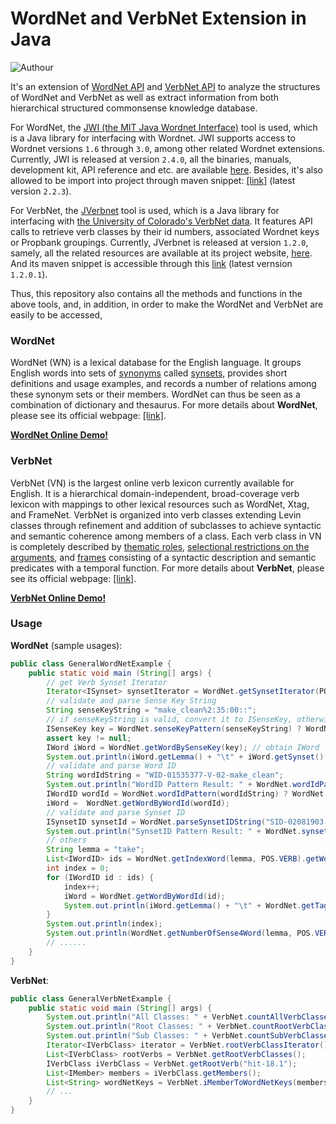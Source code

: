 # WordNet and VerbNet Extension in Java

![Authour](https://img.shields.io/badge/Author-Zhang%20Hao%20(Isaac%20Changhau)-blue.svg)

It's an extension of [WordNet API](https://projects.csail.mit.edu/jwi/) and [VerbNet API](http://projects.csail.mit.edu/jverbnet/) to analyze the structures of WordNet and VerbNet as well as extract information from both hierarchical structured commonsense knowledge database.

For WordNet, the [JWI (the MIT Java Wordnet Interface)](https://projects.csail.mit.edu/jwi/) tool is used, which is a Java library for interfacing with Wordnet. JWI supports access to Wordnet versions `1.6` through `3.0`, among other related Wordnet extensions. Currently, JWI is released at version `2.4.0`, all the binaries, manuals, development kit, API reference and etc. are available [here](https://projects.csail.mit.edu/jwi/). Besides, it's also allowed to be import into project through maven snippet: [[link]](https://mvnrepository.com/artifact/edu.mit/jwi) (latest version `2.2.3`).

For VerbNet, the [JVerbnet](http://projects.csail.mit.edu/jverbnet/) tool is used, which is a Java library for interfacing with [the University of Colorado's VerbNet data](https://verbs.colorado.edu/verbnet/). It features API calls to retrieve verb classes by their id numbers, associated Wordnet keys or Propbank groupings. Currently, JVerbnet is released at version `1.2.0`, samely, all the related resources are available at its project website, [here](http://projects.csail.mit.edu/jverbnet/). And its maven snippet is accessible through this [link](https://mvnrepository.com/artifact/edu.mit/jverbnet) (latest vernsion `1.2.0.1`).

Thus, this repository also contains all the methods and functions in the above tools, and, in addition, in order to make the WordNet and VerbNet are easily to be accessed, 

### WordNet
WordNet (WN) is a lexical database for the English language. It groups English words into sets of [synonyms](https://en.wikipedia.org/wiki/Synonyms) called [synsets](https://en.wikipedia.org/wiki/Synsets), provides short definitions and usage examples, and records a number of relations among these synonym sets or their members. WordNet can thus be seen as a combination of dictionary and thesaurus. For more details about **WordNet**, please see its official webpage: [[link]](https://wordnet.princeton.edu).

[**WordNet Online Demo!**](http://wordnetweb.princeton.edu/perl/webwn)


### VerbNet
VerbNet (VN) is the largest online verb lexicon currently available for English. It is a hierarchical domain-independent, broad-coverage verb lexicon with mappings to other lexical resources such as WordNet, Xtag, and FrameNet. VerbNet is organized into verb classes extending Levin classes through refinement and addition of subclasses to achieve syntactic and semantic coherence among members of a class. Each verb class in VN is completely described by [thematic roles](http://verbs.colorado.edu/~mpalmer/projects/verbnet.html#thetaroles), [selectional restrictions on the arguments](http://verbs.colorado.edu/~mpalmer/projects/verbnet.html#selrestr), and [frames](http://verbs.colorado.edu/~mpalmer/projects/verbnet.html#frames) consisting of a syntactic description and semantic predicates with a temporal function. For more details about **VerbNet**, please see its official webpage: [[link]](http://verbs.colorado.edu/~mpalmer/projects/verbnet.html).

[**VerbNet Online Demo!**](https://verbs.colorado.edu/verb-index/)

### Usage
**WordNet** (sample usages):
```java
public class GeneralWordNetExample {
    public static void main (String[] args) {
        // get Verb Synset Iterator
        Iterator<ISynset> synsetIterator = WordNet.getSynsetIterator(POS.VERB);
        // validate and parse Sense Key String
        String senseKeyString = "make_clean%2:35:00::";
        // if senseKeyString is valid, convert it to ISenseKey, otherwise null
        ISenseKey key = WordNet.senseKeyPattern(senseKeyString) ? WordNet.parseSenseKeyString(senseKeyString) : null;
        assert key != null;
        IWord iWord = WordNet.getWordBySenseKey(key); // obtain IWord
        System.out.println(iWord.getLemma() + "\t" + iWord.getSynset() + "\t" + iWord.getLexicalID() + "...");
        // validate and parse Word ID
        String wordIdString = "WID-01535377-V-02-make_clean";
        System.out.println("WordID Pattern Result: " + WordNet.wordIdPattern(wordIdString));
        IWordID wordId = WordNet.wordIdPattern(wordIdString) ? WordNet.parseIWordIDString(wordIdString) : null;
        iWord =  WordNet.getWordByWordId(wordId);
        // validate and parse Synset ID
        ISynsetID synsetId = WordNet.parseSynsetIDString("SID-02081903-V");
        System.out.println("SynsetID Pattern Result: " + WordNet.synsetIdPattern("SID-02081903-V"));
        // others
        String lemma = "take";
        List<IWordID> ids = WordNet.getIndexWord(lemma, POS.VERB).getWordIDs();
        int index = 0;
        for (IWordID id : ids) {
            index++;
            iWord = WordNet.getWordByWordId(id);
            System.out.println(iWord.getLemma() + "\t" + WordNet.getTagCount4IWord(iWord) + "\t" + WordNet.getSenseNumber4IWord(iWord));
        }
        System.out.println(index);
        System.out.println(WordNet.getNumberOfSense4Word(lemma, POS.VERB));
        // ......
    }
}
```

**VerbNet**:
```java
public class GeneralVerbNetExample {
    public static void main (String[] args) {
        System.out.println("All Classes: " + VerbNet.countAllVerbClasses());
        System.out.println("Root Classes: " + VerbNet.countRootVerbClasses());
        System.out.println("Sub Classes: " + VerbNet.countSubVerbClasses());
        Iterator<IVerbClass> iterator = VerbNet.rootVerbClassIterator(); // get IVerbClass iterator
        List<IVerbClass> rootVerbs = VerbNet.getRootVerbClasses();
        IVerbClass iVerbClass = VerbNet.getRootVerb("hit-18.1");
        List<IMember> members = iVerbClass.getMembers();
        List<String> wordNetKeys = VerbNet.iMemberToWordNetKeys(members.get(0)); 
        // ...
    }
}
```